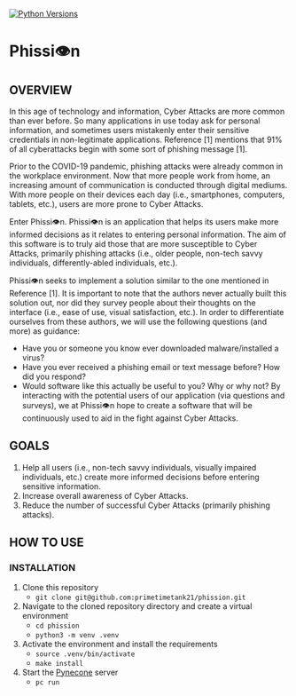 [![Python Versions](https://github.com/primetimetank21/tank-template/actions/workflows/python-versions.yml/badge.svg)](https://github.com/primetimetank21/tank-template/actions/workflows/python-versions.yml)

# Phissi👁n
## OVERVIEW
In this age of technology and information, Cyber Attacks are more common than ever before. So
many applications in use today ask for personal information, and sometimes users mistakenly
enter their sensitive credentials in non-legitimate applications. Reference [1] mentions that 91% of
all cyberattacks begin with some sort of phishing message [1].

Prior to the COVID-19 pandemic, phishing attacks were already common in the workplace
environment. Now that more people work from home, an increasing amount of communication is
conducted through digital mediums. With more people on their devices each day (i.e.,
smartphones, computers, tablets, etc.), users are more prone to Cyber Attacks.

Enter Phissi👁n. Phissi👁n is an application that helps its users make more informed decisions as it
relates to entering personal information. The aim of this software is to truly aid those that are
more susceptible to Cyber Attacks, primarily phishing attacks (i.e., older people, non-tech savvy
individuals, differently-abled individuals, etc.).

Phissi👁n seeks to implement a solution similar to the one mentioned in Reference [1]. It is
important to note that the authors never actually built this solution out, nor did they survey people
about their thoughts on the interface (i.e., ease of use, visual satisfaction, etc.). In order to
differentiate ourselves from these authors, we will use the following questions (and more) as
guidance:
  - Have you or someone you know ever downloaded malware/installed a virus?
  - Have you ever received a phishing email or text message before? How did you respond?
  - Would software like this actually be useful to you? Why or why not?
By interacting with the potential users of our application (via questions and surveys), we at
Phissi👁n hope to create a software that will be continuously used to aid in the fight against Cyber
Attacks.
## GOALS
1. Help all users (i.e., non-tech savvy individuals, visually impaired individuals, etc.) create
more informed decisions before entering sensitive information.
1. Increase overall awareness of Cyber Attacks.
1. Reduce the number of successful Cyber Attacks (primarily phishing attacks).

## HOW TO USE
### INSTALLATION
1. Clone this repository
    - ```git clone git@github.com:primetimetank21/phission.git```
1. Navigate to the cloned repository directory and create a virtual environment
    - `cd phission`
    - `python3 -m venv .venv`
1. Activate the environment and install the requirements
    - `source .venv/bin/activate`
    - `make install`
1. Start the [Pynecone](https://pynecone.io/) server
    - `pc run`